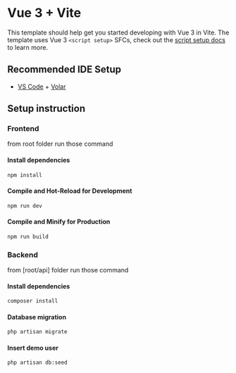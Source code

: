 # Vue 3 + Vite

This template should help get you started developing with Vue 3 in Vite. The template uses Vue 3 `<script setup>` SFCs, check out the [script setup docs](https://v3.vuejs.org/api/sfc-script-setup.html#sfc-script-setup) to learn more.

## Recommended IDE Setup

- [VS Code](https://code.visualstudio.com/) + [Volar](https://marketplace.visualstudio.com/items?itemName=Vue.volar)

## Setup instruction

### Frontend
from root folder run those command

#### Install dependencies
```sh
npm install
```

#### Compile and Hot-Reload for Development

```sh
npm run dev
```

#### Compile and Minify for Production

```sh
npm run build
```

### Backend

from [root/api] folder run those command

#### Install dependencies
```sh
composer install
```

#### Database migration

```sh
php artisan migrate
```

#### Insert demo user

```sh
php artisan db:seed
```
